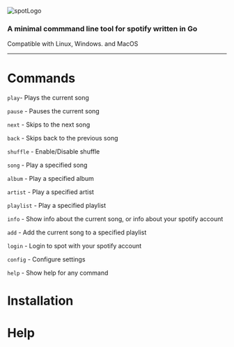 ![spotLogo](https://github.com/ejagombar/spot/assets/77460324/29c96587-abd3-4ac1-a0b9-8e2ad6a5ffb9)

### A minimal commmand line tool for spotify written in Go
Compatible with Linux, Windows. and MacOS

---

# Commands
`play`- Plays the current song

`pause` - Pauses the current song

`next` - Skips to the next song

`back` - Skips back to the previous song

`shuffle` - Enable/Disable shuffle

`song` - Play a specified song

`album` - Play a specified album

`artist` - Play a specified artist

`playlist` - Play a specified playlist

`info` - Show info about the current song, or info about your spotify account

`add` - Add the current song to a specified playlist

`login` - Login to spot with your spotify account

`config` - Configure settings

`help` - Show help for any command


# Installation


# Help
